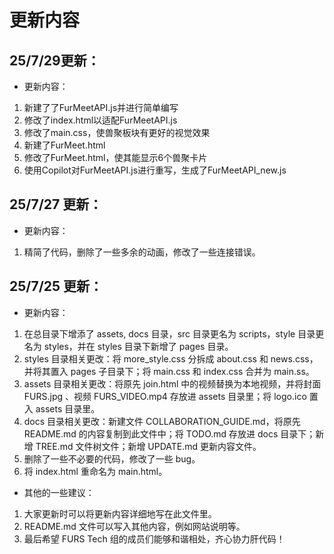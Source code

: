 # 更新内容

## 25/7/29更新：

- 更新内容：

1. 新建了了FurMeetAPI.js并进行简单编写
2. 修改了index.html以适配FurMeetAPI.js
3. 修改了main.css，使兽聚板块有更好的视觉效果
4. 新建了FurMeet.html
5. 修改了FurMeet.html，使其能显示6个兽聚卡片
6. 使用Copilot对FurMeetAPI.js进行重写，生成了FurMeetAPI_new.js
## 25/7/27 更新：

- 更新内容：

1. 精简了代码，删除了一些多余的动画，修改了一些连接错误。

## 25/7/25 更新：

- 更新内容：

1. 在总目录下增添了 assets, docs 目录，src 目录更名为 scripts，style 目录更名为 styles，并在 styles 目录下新增了 pages 目录。
2. styles 目录相关更改：将 more_style.css 分拆成 about.css 和 news.css，并将其置入 pages 子目录下；将 main.css 和 index.css 合并为 main.ss。
3. assets 目录相关更改：将原先 join.html 中的视频替换为本地视频，并将封面 FURS.jpg 、视频 FURS_VIDEO.mp4 存放进 assets 目录里；将 logo.ico 置入 assets 目录里。
4. docs 目录相关更改：新建文件 COLLABORATION_GUIDE.md，将原先 README.md 的内容复制到此文件中；将 TODO.md 存放进 docs 目录下；新增 TREE.md 文件树文件；新增 UPDATE.md 更新内容文件。
5. 删除了一些不必要的代码，修改了一些 bug。
6. 将 index.html 重命名为 main.html。

- 其他的一些建议：

1. 大家更新时可以将更新内容详细地写在此文件里。
2. README.md 文件可以写入其他内容，例如网站说明等。
3. 最后希望 FURS Tech 组的成员们能够和谐相处，齐心协力肝代码！
